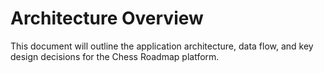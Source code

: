 # Architecture Overview

This document will outline the application architecture, data flow, and key design decisions for the Chess Roadmap platform.
